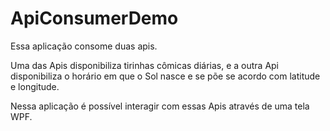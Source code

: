 # ApiConsumerDemo

Essa aplicação consome duas apis. 

Uma das Apis disponibiliza tirinhas cômicas diárias, e a outra Api disponibiliza o horário em que o Sol nasce e se põe se acordo com latitude e longitude. 

Nessa aplicação é possível interagir com essas Apis através de uma tela WPF.

